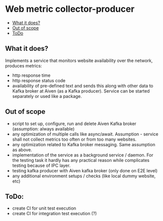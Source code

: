 # Web metric collector-producer

- [What it does?](#what-it-does)
- [Out of scope](#out-of-scope)
- [ToDo](#todo)

## What it does?
Implements a service that monitors website availability over the network, produces metrics:
- http response time
- http response status code
- availability of pre-defined text
and sends this along with other data to Kafka broker at Aiven (as a Kafka producer).
Service can be started separately or used like a package.

## Out of scope
- script to set up, configure, run and delete Aiven Kafka broker (assumption: always available)
- any optimization of multiple calls like async/await. Assumption - service shall
not collect metrics too often or from too many websites.
- any optimization related to Kafka broker messaging. Same assumption as above.
- implementation of the service as a background service / daemon. For the testing task
it hardly has any practical reason while complicates testing because of IPC layer.
- testing kafka producer with Aiven kafka broker (only done on E2E level)
- any additional environment setups / checks (like local dummy website, etc)

## ToDo:
- create CI for unit test execution
- create CI for integration test execution (?)
